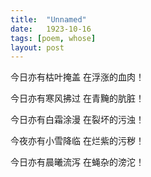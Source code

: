 ```yaml
---
title:  "Unnamed"
date:   1923-10-16
tags: [poem, whose]
layout: post
---
```

今日亦有枯叶掩盖
在浮涨的血肉！
<!--一胀想　若观人死尸。胖胀如韦囊盛风。异于本相。是为胀想-->

今日亦有寒风拂过
在青黤的肮脏！
<!--二青瘀想　若观死尸。皮肉黄赤瘀黑青黤。是为青瘀．想 -->

今日亦有白霜涂漫
在裂坏的污浊！
<!--三坏想　若观死尸。风吹日曝。转大裂坏在地。是为坏．想 -->

今夜亦有小雪降临
在烂紫的污秽！
<!--四血涂漫想　若观死尸。处处脓血流溢。污秽涂漫。是为血涂漫．想 -->

今日亦有晨曦流泻
在蝇杂的滂沱！
<!--五脓烂想　若观死尸。虫脓流出。皮肉坏烂。滂沱在地。是为脓烂．想 -->
